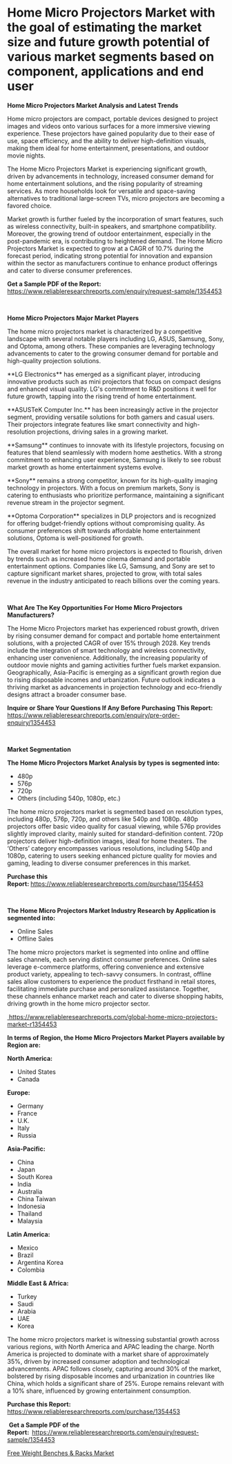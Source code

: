 <p><h1>Home Micro Projectors Market with the goal of estimating the market size and future growth potential of various market segments based on component, applications and end user</h1></p><p><strong>Home Micro Projectors Market Analysis and Latest Trends</strong></p>
<p><p>Home micro projectors are compact, portable devices designed to project images and videos onto various surfaces for a more immersive viewing experience. These projectors have gained popularity due to their ease of use, space efficiency, and the ability to deliver high-definition visuals, making them ideal for home entertainment, presentations, and outdoor movie nights.</p><p>The Home Micro Projectors Market is experiencing significant growth, driven by advancements in technology, increased consumer demand for home entertainment solutions, and the rising popularity of streaming services. As more households look for versatile and space-saving alternatives to traditional large-screen TVs, micro projectors are becoming a favored choice.</p><p>Market growth is further fueled by the incorporation of smart features, such as wireless connectivity, built-in speakers, and smartphone compatibility. Moreover, the growing trend of outdoor entertainment, especially in the post-pandemic era, is contributing to heightened demand. The Home Micro Projectors Market is expected to grow at a CAGR of 10.7% during the forecast period, indicating strong potential for innovation and expansion within the sector as manufacturers continue to enhance product offerings and cater to diverse consumer preferences.</p></p>
<p><strong>Get a Sample PDF of the Report:&nbsp;</strong> <a href="https://www.reliableresearchreports.com/enquiry/request-sample/1354453?utm_campaign=3105&utm_medium=2&utm_source=Github&utm_content=ia&utm_term=05042025&utm_id=home-micro-projectors">https://www.reliableresearchreports.com/enquiry/request-sample/1354453</a></p>
<p>&nbsp;</p>
<p><strong>Home Micro Projectors Major Market Players</strong></p>
<p><p>The home micro projectors market is characterized by a competitive landscape with several notable players including LG, ASUS, Samsung, Sony, and Optoma, among others. These companies are leveraging technology advancements to cater to the growing consumer demand for portable and high-quality projection solutions.</p><p>**LG Electronics** has emerged as a significant player, introducing innovative products such as mini projectors that focus on compact designs and enhanced visual quality. LG's commitment to R&D positions it well for future growth, tapping into the rising trend of home entertainment.</p><p>**ASUSTeK Computer Inc.** has been increasingly active in the projector segment, providing versatile solutions for both gamers and casual users. Their projectors integrate features like smart connectivity and high-resolution projections, driving sales in a growing market.</p><p>**Samsung** continues to innovate with its lifestyle projectors, focusing on features that blend seamlessly with modern home aesthetics. With a strong commitment to enhancing user experience, Samsung is likely to see robust market growth as home entertainment systems evolve.</p><p>**Sony** remains a strong competitor, known for its high-quality imaging technology in projectors. With a focus on premium markets, Sony is catering to enthusiasts who prioritize performance, maintaining a significant revenue stream in the projector segment.</p><p>**Optoma Corporation** specializes in DLP projectors and is recognized for offering budget-friendly options without compromising quality. As consumer preferences shift towards affordable home entertainment solutions, Optoma is well-positioned for growth.</p><p>The overall market for home micro projectors is expected to flourish, driven by trends such as increased home cinema demand and portable entertainment options. Companies like LG, Samsung, and Sony are set to capture significant market shares, projected to grow, with total sales revenue in the industry anticipated to reach billions over the coming years.</p></p>
<p>&nbsp;</p>
<p><strong>What Are The Key Opportunities For Home Micro Projectors Manufacturers?</strong></p>
<p><p>The Home Micro Projectors market has experienced robust growth, driven by rising consumer demand for compact and portable home entertainment solutions, with a projected CAGR of over 15% through 2028. Key trends include the integration of smart technology and wireless connectivity, enhancing user convenience. Additionally, the increasing popularity of outdoor movie nights and gaming activities further fuels market expansion. Geographically, Asia-Pacific is emerging as a significant growth region due to rising disposable incomes and urbanization. Future outlook indicates a thriving market as advancements in projection technology and eco-friendly designs attract a broader consumer base.</p></p>
<p><strong>Inquire or Share Your Questions If Any Before Purchasing This Report:</strong> <a href="https://www.reliableresearchreports.com/enquiry/pre-order-enquiry/1354453?utm_campaign=3105&utm_medium=2&utm_source=Github&utm_content=ia&utm_term=05042025&utm_id=home-micro-projectors">https://www.reliableresearchreports.com/enquiry/pre-order-enquiry/1354453</a></p>
<p>&nbsp;</p>
<p><strong>Market Segmentation</strong></p>
<p><strong>The Home Micro Projectors Market Analysis by types is segmented into:</strong></p>
<p><ul><li>480p</li><li>576p</li><li>720p</li><li>Others (including 540p, 1080p, etc.)</li></ul></p>
<p><p>The home micro projectors market is segmented based on resolution types, including 480p, 576p, 720p, and others like 540p and 1080p. 480p projectors offer basic video quality for casual viewing, while 576p provides slightly improved clarity, mainly suited for standard-definition content. 720p projectors deliver high-definition images, ideal for home theaters. The ‘Others’ category encompasses various resolutions, including 540p and 1080p, catering to users seeking enhanced picture quality for movies and gaming, leading to diverse consumer preferences in this market.</p></p>
<p><strong>Purchase this Report:&nbsp;</strong><a href="https://www.reliableresearchreports.com/purchase/1354453?utm_campaign=3105&utm_medium=2&utm_source=Github&utm_content=ia&utm_term=05042025&utm_id=home-micro-projectors">https://www.reliableresearchreports.com/purchase/1354453</a></p>
<p>&nbsp;</p>
<p><strong>The Home Micro Projectors Market Industry Research by Application is segmented into:</strong></p>
<p><ul><li>Online Sales</li><li>Offline Sales</li></ul></p>
<p><p>The home micro projectors market is segmented into online and offline sales channels, each serving distinct consumer preferences. Online sales leverage e-commerce platforms, offering convenience and extensive product variety, appealing to tech-savvy consumers. In contrast, offline sales allow customers to experience the product firsthand in retail stores, facilitating immediate purchase and personalized assistance. Together, these channels enhance market reach and cater to diverse shopping habits, driving growth in the home micro projector sector.</p></p>
<p><a href="https://www.reliableresearchreports.com/global-home-micro-projectors-market-r1354453?utm_campaign=3105&utm_medium=2&utm_source=Github&utm_content=ia&utm_term=05042025&utm_id=home-micro-projectors">&nbsp;https://www.reliableresearchreports.com/global-home-micro-projectors-market-r1354453</a></p>
<p><strong>In terms of Region, the Home Micro Projectors Market Players available by Region are:</strong></p>
<p>
    <p> <strong> North America: </strong>
        <ul>
            <li>United States</li>
            <li>Canada</li>
        </ul>
        </p> 
    <p> <strong> Europe: </strong>
        <ul>
            <li>Germany</li>
            <li>France</li>
            <li>U.K.</li>
            <li>Italy</li>
            <li>Russia</li>
        </ul>
        </p> 
    <p> <strong> Asia-Pacific: </strong>
        <ul>
            <li>China</li>
            <li>Japan</li>
            <li>South Korea</li>
            <li>India</li>
            <li>Australia</li>
            <li>China Taiwan</li>
            <li>Indonesia</li>
            <li>Thailand</li>
            <li>Malaysia</li>
        </ul>
        </p> 
    <p> <strong> Latin America: </strong>
        <ul>
            <li>Mexico</li>
            <li>Brazil</li>
            <li>Argentina Korea</li>
            <li>Colombia</li>
        </ul>
        </p> 
    <p> <strong> Middle East & Africa: </strong>
        <ul>
            <li>Turkey</li>
            <li>Saudi</li>
            <li>Arabia</li>
            <li>UAE</li>
            <li>Korea</li>
        </ul>
    </p>
    </p>
<p><p>The home micro projectors market is witnessing substantial growth across various regions, with North America and APAC leading the charge. North America is projected to dominate with a market share of approximately 35%, driven by increased consumer adoption and technological advancements. APAC follows closely, capturing around 30% of the market, bolstered by rising disposable incomes and urbanization in countries like China, which holds a significant share of 25%. Europe remains relevant with a 10% share, influenced by growing entertainment consumption.</p></p>
<p><strong>Purchase this Report: </strong><a href="https://www.reliableresearchreports.com/purchase/1354453?utm_campaign=3105&utm_medium=2&utm_source=Github&utm_content=ia&utm_term=05042025&utm_id=home-micro-projectors">https://www.reliableresearchreports.com/purchase/1354453</a></p>
<p>&nbsp;<strong>Get a Sample PDF of the Report:&nbsp;&nbsp;</strong><a href="https://www.reliableresearchreports.com/enquiry/request-sample/1354453?utm_campaign=3105&utm_medium=2&utm_source=Github&utm_content=ia&utm_term=05042025&utm_id=home-micro-projectors">https://www.reliableresearchreports.com/enquiry/request-sample/1354453</a></p>
<p><strong></strong></p>
<p><p><a href="https://github.com/samesdufloiw/Market-Research-Report-List-1/blob/main/free-weight-benches-racks-market.md?utm_campaign=3105&utm_medium=2&utm_source=Github&utm_content=ia&utm_term=05042025&utm_id=home-micro-projectors">Free Weight Benches & Racks Market</a></p></p>
